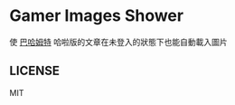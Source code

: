 Gamer Images Shower
==========

使 [巴哈姆特](http://www.gamer.com.tw/) 哈啦版的文章在未登入的狀態下也能自動載入圖片


LICENSE
-------

MIT
